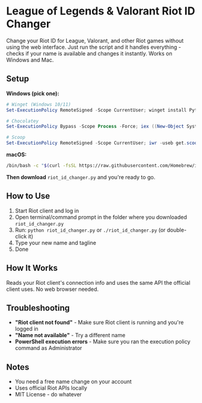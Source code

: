 # League of Legends & Valorant Riot ID Changer

Change your Riot ID for League, Valorant, and other Riot games without using the web interface. Just run the script and it handles everything - checks if your name is available and changes it instantly. Works on Windows and Mac.

## Setup

**Windows (pick one):**
```powershell
# Winget (Windows 10/11)
Set-ExecutionPolicy RemoteSigned -Scope CurrentUser; winget install Python.Python.3.12; refreshenv; pip install requests urllib3

# Chocolatey  
Set-ExecutionPolicy Bypass -Scope Process -Force; iex ((New-Object System.Net.WebClient).DownloadString('https://chocolatey.org/install.ps1')); choco install python -y; refreshenv; pip install requests urllib3

# Scoop
Set-ExecutionPolicy RemoteSigned -Scope CurrentUser; iwr -useb get.scoop.sh | iex; scoop install python; refreshenv; pip install requests urllib3
```

**macOS:**
```bash
/bin/bash -c "$(curl -fsSL https://raw.githubusercontent.com/Homebrew/install/HEAD/install.sh)" && brew install python3 && pip3 install requests urllib3
```

**Then download** `riot_id_changer.py` and you're ready to go.

## How to Use

1. Start Riot client and log in
2. Open terminal/command prompt in the folder where you downloaded `riot_id_changer.py`
3. Run: `python riot_id_changer.py` or `./riot_id_changer.py` (or double-click it)  
4. Type your new name and tagline
5. Done

## How It Works

Reads your Riot client's connection info and uses the same API the official client uses. No web browser needed.

## Troubleshooting

- **"Riot client not found"** - Make sure Riot client is running and you're logged in
- **"Name not available"** - Try a different name
- **PowerShell execution errors** - Make sure you ran the execution policy command as Administrator

## Notes

- You need a free name change on your account
- Uses official Riot APIs locally  
- MIT License - do whatever
